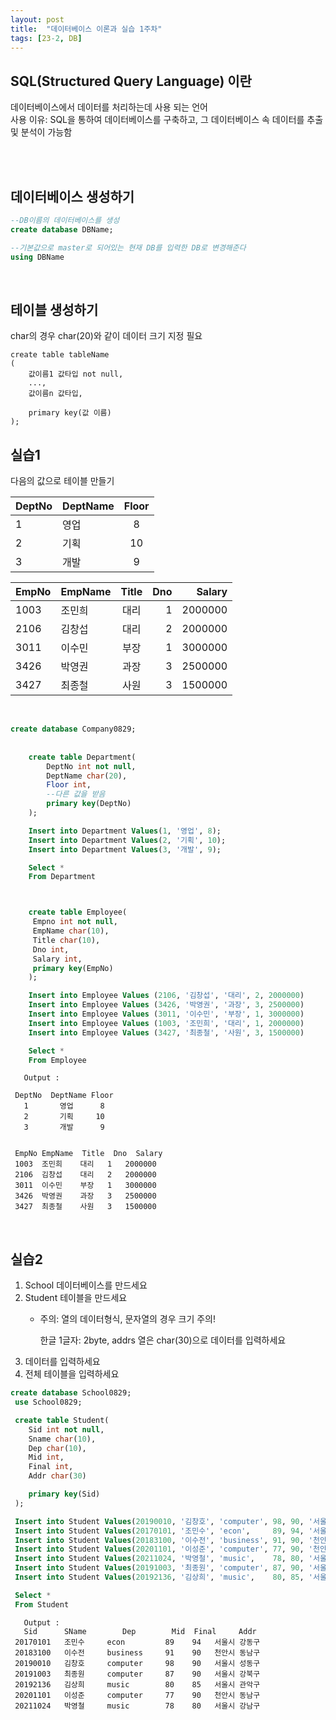 ```yaml
---
layout: post
title:  "데이터베이스 이론과 실습 1주차"
tags: [23-2, DB]
---
```


## SQL(Structured Query Language) 이란

데이터베이스에서 데이터를 처리하는데 사용 되는 언어 <br/>
사용 이유: SQL을 통하여 데이터베이스를 구축하고, 그 데이터베이스 속 데이터를 추출 및 분석이 가능함 



<br/> <br/>

## 데이터베이스 생성하기

```sql
--DB이름의 데이터베이스를 생성
create database DBName;

--기본값으로 master로 되어있는 현재 DB를 입력한 DB로 변경해준다
using DBName
```



<br/>

## 테이블 생성하기

char의 경우 char(20)와 같이 데이터 크기 지정 필요

```
create table tableName
(
	값이름1 값타입 not null,
	...,
	값이름n 값타입,
	
	primary key(값 이름)
);
```



## 실습1

  다음의 값으로 테이블 만들기

| DeptNo |DeptName | Floor |
|---|:---|:---:|
| 1 | 영업 | 8  |
| 2 | 기획 | 10 |
| 3 | 개발 | 9  |

|EmpNo|EmpName | Title | Dno | Salary |
|---|:---|:---:|---:|---:|
| 1003 | 조민희 | 대리 | 1 | 2000000 |
| 2106 | 김창섭 | 대리 | 2 | 2000000 |
| 3011 | 이수민 | 부장 | 1 | 3000000 |
| 3426 | 박영권 | 과장 | 3 | 2500000 |
| 3427 | 최종철 | 사원 | 3 | 1500000 |

<br/>

```sql
create database Company0829;
	
	
	create table Department(
		DeptNo int not null,
		DeptName char(20),
		Floor int,
		--다른 값을 받음
		primary key(DeptNo)
	);

	Insert into Department Values(1, '영업', 8);
	Insert into Department Values(2, '기획', 10);
	Insert into Department Values(3, '개발', 9);

	Select *
	From Department



	create table Employee(
	 Empno int not null,
	 EmpName char(10),
	 Title char(10),
	 Dno int,
	 Salary int,
	 primary key(EmpNo)
	);

	Insert into Employee Values (2106, '김창섭', '대리', 2, 2000000)
	Insert into Employee Values (3426, '박영권', '과장', 3, 2500000)
	Insert into Employee Values (3011, '이수민', '부장', 1, 3000000)
	Insert into Employee Values (1003, '조민희', '대리', 1, 2000000)
	Insert into Employee Values (3427, '최종철', '사원', 3, 1500000)

	Select *
	From Employee
```
```
   Output :

 DeptNo  DeptName Floor
   1       영업      8
   2       기획     10
   3       개발      9

   
 EmpNo EmpName  Title  Dno  Salary 
 1003  조민희    대리   1   2000000
 2106  김창섭    대리   2   2000000
 3011  이수민    부장   1   3000000
 3426  박영권    과장   3   2500000
 3427  최종철    사원   3   1500000
```
<br/>


## 실습2
1. School 데이터베이스를 만드세요
2. Student 테이블을 만드세요 <br/>
   - 주의: 열의 데이터형식, 문자열의 경우 크기 주의! <br/>

  		한글 1글자: 2byte, addrs 열은 char(30)으로 데이터를 입력하세요
3. 데이터를 입력하세요
4. 전체 테이블을 입력하세요
   
```sql
create database School0829;
 use School0829;

 create table Student(
	Sid int not null,
	Sname char(10),
	Dep char(10),
	Mid int,
	Final int,
	Addr char(30)

	primary key(Sid)
 );

 Insert into Student Values(20190010, '김창호', 'computer', 98, 90, '서울시 성동구')
 Insert into Student Values(20170101, '조민수', 'econ',     89, 94, '서울시 강동구')
 Insert into Student Values(20183100, '이수전', 'business', 91, 90, '천안시 동남구')
 Insert into Student Values(20201101, '이성준', 'computer', 77, 90, '천안시 동남구')
 Insert into Student Values(20211024, '박영철', 'music',    78, 80, '서울시 강남구')
 Insert into Student Values(20191003, '최종원', 'computer', 87, 90, '서울시 강북구')
 Insert into Student Values(20192136, '김상희', 'music',    80, 85, '서울시 관악구')

 Select *
 From Student
```
```
   Output : 
   Sid		SName		 Dep  		Mid  Final	   Addr
 20170101	조민수    	econ      	 89    94 	서울시 강동구                 
 20183100	이수전    	business  	 91    90 	천안시 동남구                 
 20190010	김창호    	computer  	 98    90 	서울시 성동구                 
 20191003	최종원    	computer  	 87    90 	서울시 강북구                 
 20192136	김상희    	music     	 80    85 	서울시 관악구                 
 20201101	이성준    	computer  	 77    90 	천안시 동남구                 
 20211024	박영철    	music     	 78    80 	서울시 강남구                 
```

